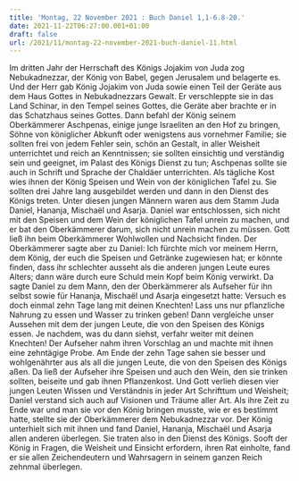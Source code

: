```yaml
---
title: 'Montag, 22 November 2021 : Buch Daniel 1,1-6.8-20.'
date: 2021-11-22T06:27:00.001+01:00
draft: false
url: /2021/11/montag-22-november-2021-buch-daniel-11.html
---
```


Im dritten Jahr der Herrschaft des Königs Jojakim von Juda zog Nebukadnezzar, der König von Babel, gegen Jerusalem und belagerte es. Und der Herr gab König Jojakim von Juda sowie einen Teil der Geräte aus dem Haus Gottes in Nebukadnezzars Gewalt. Er verschleppte sie in das Land Schinar, in den Tempel seines Gottes, die Geräte aber brachte er in das Schatzhaus seines Gottes. Dann befahl der König seinem Oberkämmerer Aschpenas, einige junge Israeliten an den Hof zu bringen, Söhne von königlicher Abkunft oder wenigstens aus vornehmer Familie; sie sollten frei von jedem Fehler sein, schön an Gestalt, in aller Weisheit unterrichtet und reich an Kenntnissen; sie sollten einsichtig und verständig sein und geeignet, im Palast des Königs Dienst zu tun; Aschpenas sollte sie auch in Schrift und Sprache der Chaldäer unterrichten. Als tägliche Kost wies ihnen der König Speisen und Wein von der königlichen Tafel zu. Sie sollten drei Jahre lang ausgebildet werden und dann in den Dienst des Königs treten. Unter diesen jungen Männern waren aus dem Stamm Juda Daniel, Hananja, Mischaël und Asarja. Daniel war entschlossen, sich nicht mit den Speisen und dem Wein der königlichen Tafel unrein zu machen, und er bat den Oberkämmerer darum, sich nicht unrein machen zu müssen. Gott ließ ihn beim Oberkämmerer Wohlwollen und Nachsicht finden. Der Oberkämmerer sagte aber zu Daniel: Ich fürchte mich vor meinem Herrn, dem König, der euch die Speisen und Getränke zugewiesen hat; er könnte finden, dass ihr schlechter ausseht als die anderen jungen Leute eures Alters; dann wäre durch eure Schuld mein Kopf beim König verwirkt. Da sagte Daniel zu dem Mann, den der Oberkämmerer als Aufseher für ihn selbst sowie für Hananja, Mischaël und Asarja eingesetzt hatte: Versuch es doch einmal zehn Tage lang mit deinen Knechten! Lass uns nur pflanzliche Nahrung zu essen und Wasser zu trinken geben! Dann vergleiche unser Aussehen mit dem der jungen Leute, die von den Speisen des Königs essen. Je nachdem, was du dann siehst, verfahr weiter mit deinen Knechten! Der Aufseher nahm ihren Vorschlag an und machte mit ihnen eine zehntägige Probe. Am Ende der zehn Tage sahen sie besser und wohlgenährter aus als all die jungen Leute, die von den Speisen des Königs aßen. Da ließ der Aufseher ihre Speisen und auch den Wein, den sie trinken sollten, beiseite und gab ihnen Pflanzenkost. Und Gott verlieh diesen vier jungen Leuten Wissen und Verständnis in jeder Art Schrifttum und Weisheit; Daniel verstand sich auch auf Visionen und Träume aller Art. Als ihre Zeit zu Ende war und man sie vor den König bringen musste, wie er es bestimmt hatte, stellte sie der Oberkämmerer dem Nebukadnezzar vor. Der König unterhielt sich mit ihnen und fand Daniel, Hananja, Mischaël und Asarja allen anderen überlegen. Sie traten also in den Dienst des Königs. Sooft der König in Fragen, die Weisheit und Einsicht erfordern, ihren Rat einholte, fand er sie allen Zeichendeutern und Wahrsagern in seinem ganzen Reich zehnmal überlegen.